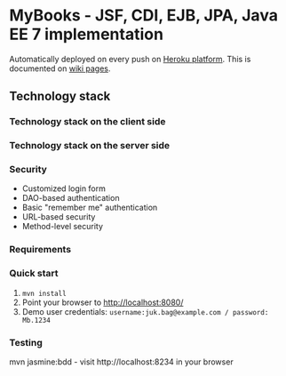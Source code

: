 # MyBooks - JSF, CDI, EJB, JPA, Java EE 7 implementation #

Automatically deployed on every push on [Heroku platform](https://mybookscloud.herokuapp.com/). 
This is documented on [wiki pages](https://github.com/mstane/software-architecture-lab/wiki).

## Technology stack ##


### Technology stack on the client side ###


### Technology stack on the server side ###

 
 
 

### Security ###

* Customized login form
* DAO-based authentication
* Basic "remember me" authentication
* URL-based security
* Method-level security

### Requirements ###


### Quick start ###
1. `mvn install`
2. Point your browser to [http://localhost:8080/](http://localhost:8080/)
3. Demo user credentials: `username:juk.bag@example.com / password: Mb.1234`



### Testing ###
mvn jasmine:bdd - visit http://localhost:8234 in your browser
